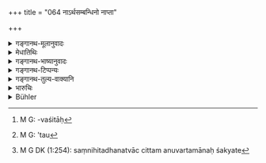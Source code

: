 +++
title = "064 नाऽर्थसम्बन्धिनो नाप्ता"

+++

<details><summary>गङ्गानथ-मूलानुवादः</summary>

Neither interested persons, nor relations, nor helpers, nor enemies, nor persons of proved corruption, nor those afflicted with disease, nor the corrupted should be made witnesses.—(64)
</details>

<details><summary>मेधातिथिः</summary>

तानीमानि संभाव्यमानमिथ्याभिधानकरणत्वेन पठ्यन्ते । तत्र **अर्थसंबन्धिन** उत्तमर्णाधमर्णाद्याः । उत्तमर्णा ह्य् अधमर्णवचनेन पराजीयमानास् तदानीम् एव रोषावेशवशितः[^२५३] स्तम्भयन्ति धनं प्रयादतुम् अधमर्णम् । अतो ऽसौ[^२५४] संनिहितधनिकचित्तम् अनुवर्तमानः तदनुगुणं वक्तुं शक्नोति[^२५५] । तस्माद् असौ न साक्षी । उत्तमर्णो ऽपि निर्धने ऽधमर्णे व्यवहारजयाच् च धनप्राप्तौ मह्यम् अयं प्रतिदास्यतीत्य् अनया बुद्ध्या कदाचित् तत्पक्षानुगुणं वक्तीति सो ऽप्य् असाक्षी ।


[^२५५]:
     M G DK (1:254): saṃnihitadhanatvāc cittam anuvartamānaḥ śakyate


[^२५४]:
     M G: 'tau


[^२५३]:
     M G: -vaśitāḥ

अथ वार्थः प्रयोजनं यस्य साक्षिणो विवादिभ्यां किंचित् प्रयोजनं साध्यम्, तेन वा तयोः, स उपकारगन्धान् न साक्षी । यो वा व्यवहारगतेनार्थेन समानफलः । इत्य् एवंप्रकार्**आर्थसंबन्धिनः** ।   

**आप्ता** मित्रबान्धवतया[^२५६] कार्याभ्यन्तराः पितृव्यमातुलादयः । **सहायाः** प्रतिभूप्रभृतयो । **वैरिणः** प्रसिद्धाः । **दृष्टदोषा** अन्यत्र कृतकौटसाक्ष्याः । अन्यद् वा प्रतिषिद्धम् आचरितवन्तः । **व्याध्यार्ता** रोगपीडिताः । न पुनर् ईषद्रोगिण इत्य् आर्तग्रहणम् । पीडितस्य हि क्रोधविस्मृत्यादयो मिथ्यावचने संभाव्यन्ते । **दूषिताः** पातकिनो ऽभ्यस्तोपपातकाश् च । **दृष्टदोष**ग्रहणं तु तेषाम् एव कृतनिग्रहाणां परिग्रहार्थम् । ते हि राजभिर् धृतदण्डग्राहितविनयत्वान्[^२५७] न संप्रति दूषीता भवन्ति ॥ ८.६४ ॥
</details>

<details><summary>गङ्गानथ-भाष्यानुवादः</summary>

The following persons are named, as showing those persons in whose case causes for telling lies are likely to be present.

Among these are (1) ‘*interested persons*’ —*i.e*., persons standing related to each other in the relation of the creditor, the debtor and so forth. If a person loses a ease through the deposition of one who happens to be his debtor, he is likely to become enraged at that very time and to press the debtor for immediate repayment of the debt; in view of this the debtor is likely to be swayed by a desire to keep the creditor pleased; and as such he cannot he a witness. Similarly, in a suit filed by the debtor against some one, his creditor would be swayed by the consideration that if the penniless suitor won his case, he would he able to repay his own dues; and as such he would he likely to depose falsely in his favour; for this reason he also cannot be a true witness.

Or, ‘*interest*’ mean *purpose, object*; thus persons who have some end in view,—who stand to gain from either party,—or from whom either party is likely to gain something—are called ‘*interested*’—their interest in the case being similar to that of the parties themselves.

‘*Relations*’—friends and relations knowing the insand outs of the case,—*e.g*., paternal and maternal uncles, etc.

‘*Helpers*’—those who have stood security and others similarly situated.

‘*Enemies*’—what these are is well known.

‘*Persons of proved corruption*,’—those who have home false evidence in other cases, or who have committed other forbidden acts.

‘*Afflicted with disease*,’—*i.e*., those affected by serious,—not paltry-ailments; this is what is implied by the term ‘*afflicted*.’ Those labouring under such afflictions are likely to lose temper, to forget things and to perjure themselves.

‘*Corrupted*,’— those who have committed a mortal sin, or have repeatedly committed minor sins. the term ‘*of proved corruption*’ is meant to refer to those who hare been convicted of, and punished for, a serious crime. Such persons are no longer regarded as ‘*corrupted*,’ because they have been brought under discipline by having paid to t he king the penalty for their sin.—(64)
</details>

<details><summary>गङ्गानथ-टिप्पन्यः</summary>

‘*Arthasambandhinaḥ*’—‘Persons having money-dealings with either of the two parties’ (Medhātithi, Govindarāja, Kullūka and Rāghavānanda);—‘having an interest in the suit’ (Nārāyaṇa and Medhātithi, alternatively); ‘who have received benefits from the parties’ (Nandana).

‘*Sahāyāḥ*’—‘Sureties and the like’ (Medhātithi);—‘Servants’ (Kullūka and Nārāyaṇa).

This verse is quoted in *Parāśaramādhava* (Vyavahāra, p. 66);—in
*Vyavahāra-Bālambhaṭṭī*, (p. 281);—in *Nṛsiṃhaprasāda* (Vyavahāra, p.
10a);—in *Kṛtyakalpataru* (29b);—and in *Vīramitrodaya* (Vyavahāra, 49a), which says that these texts set forth those qualities, which make a man unreliable as a witness, and it reproduces Medhātithi’s explanations of the words.
</details>

<details><summary>गङ्गानथ-तुल्य-वाक्यानि</summary>

**(verses 8.64-67)  
**

*Gautama* (13.2).—(See under 63.)

*Āpastamba* (2.29.7).—(See under 63.)

*Vaśiṣṭha* (16.28).—(See under 63.)

*Viṣṇu* (8.2-4).—‘The King cannot be made a witness; nor an ascetic, nor
a learned Brāhmaṇa, nor a gamester, nor a thief, nor a person who is not his own master, nor a woman, nor a child, nor a perpetrator of violence, nor one overaged, nor one intoxicated or insane, nor a man of ill-repute, nor an outcast, nor one tormented by hunger or thirst, nor one oppressed by a sudden calamity, nor one wholly absorbed in evil passions;—nor an enemy or a friend, nor one interested in the subject-matter, nor one who does forbidden acts; nor one formerly perjured; nor an attendant; nor one who, without being appointed, comes and offers his evidence.’

*Yājñavalkya* (2.70-71).—‘The following are not to be made
witnesses:—Woman, child, aged person, gamester, one intoxicated or insane, one accused of a heinous crime, actor, heretic, forger, one with defective organs, outcast, a near relative, or one related in business, friend, enemy, thief, one addicted to violence, those beset with perceptible faults, one despised (by good men).’

*Baudhāyana* (1.19.13).—(See under 62.)

*Nārada* (1.157-162).—‘Incompetent witnesses have been declared by the
learned to be of five sorts: (1) Actually declared by law to be incompetent, (2) incompetent on account of depravity, (3) incompetent by reason of contradiction, (4) one of uncalled for deposition, (5) one of intervening decease. (1) Learned Brāhmaṇas, devotees, aged persons and ascetics are those who have been declared by law to be incompetent, without any reason being given for it;—(2) thieves, robbers, dangerous characters, gamblers and assassins are incompetent by reason of their depravity, there is no truth to be found in them;—(3) if the statements of witnesses called by the King do not agree, they are rendered incompetent by reason of contradiction,—(4) he who, without being appointed to be a witness, comes of his own accord to make a deposition, is called a *spy* in the law-books and he is unworthy to bear testimony;—(5) where can any person bear testimony, if the claimant is no longer in existence, whose claim should have been heard? Such a person is rendered incompetent by reason of intervening decease.’

*Nārada* (1.177-192).—‘Those must not be examined as witnesses who are
interested in the suit; nor friends or associates or enemies or notorious offenders or persons stained with a heavy sin;—nor a slave or an impostor, or one not admitted to Śrāddhas; nor a child, nor an oil-presser, nor one intoxicated, nor a mad man, nor a careless man, nor one distressed, nor a gamester, nor one who sacrifices for the whole village;—nor one engaged in a long journey, nor a merchant who travels to transmarine countries, nor a religious ascetic, nor one sick or deformed; nor a simple man, nor a learned Brāhmaṇa, nor one who neglects religious practices, nor a eunuch nor an actor;—nor an atheist, nor an apostate, nor one who has forsaken his wife or his fire, nor one who makes illicit offerings, nor an associate who eats out of the same dish as oneself, nor an adversary, nor a spy, nor a relation, nor one related by the same womb;—nor one who has proved an evil-doer, nor a public dancer, nor one who lives by poison, nor a snake-catcher, nor a poisoner, nor an incendiary, nor one who has committed a minor offence;—nor one oppressed by fatigue, nor a ferocious man, nor one who has relinquished worldly appetites, nor one penniless, nor a member of the lowest castes, nor one leading a bad life, nor one still a student, nor an oilman nor a dealer in roots;—nor one obsessed by a demon, nor an enemy of the King, nor a weather-prophet, nor an astrologer, nor a malicious person, nor one self-sold, nor one of deficient limbs, nor one living by prostitution;—nor one with bad nails or black teeth, nor one who betrays his friend, nor a rogue, nor a dealer in spirituous liquor, nor a juggler, nor an avaricious or cruel man, nor an enemy of the company of traders or of an association;—nor one who takes animal-life, nor a leather-manufacturer, or a cripple, or an outcast, or a forger, or a quack, or an apostate, or a robber, or one of the King’s attendants;—nor a Brāhmaṇa who sells human beings, cattle meat, bones, honey, milk, water or butter; nor a member of a twice-born caste who is addicted to usury;—nor one who neglects his duties, nor a judge, nor a bard, nor one who serves low people, nor one who quarrels with his father, nor one who causes dissension. These are the incompetent witnesses. When a heinous crime, or a robbery or adultery or defamation has been committed, the King should not inquire too strictly into the character of the witnesses. A child also cannot be made a witness; nor a woman, nor one man alone, nor a cheat, nor a relation, nor an enemy. By the consent of both parties even one man alone may become a witness in a suit.’

*Bṛhaspati* (7.29-30).—‘The mother’s father, the father’s brother, the
wife’s brother, maternal uncle, brother, friend and son-in-law are inadmissible as witnesses in all disputes. Persons addicted to adultery or to drinking, gamblers, calumniators, insane, suitering, violent persons and unbelievers cannot act as witnesses.’
</details>

<details><summary>भारुचिः</summary>

> **नार्थसंबन्धिनो नाप्ता न सहाया न वैरिणः ।**  
> **न दृष्टदोषाः कर्तव्याह्**

अन्यस्मिन् व्यवहारे कूटसाक्षित्वेन

> **न व्याध्यार्ता न दूषिताः  ॥ ८.६४ ॥**

ते हि स्मृतिप्रमाणाद् उभयत्र न स्युः । निमित्तेन च प्रतिषेधाद् अनार्तो व्याधितो ऽपि स्यात् । पातकोपपातकाभिशंसा दूषितो ऽपि न स्यात् ॥ ८.६४ ॥
</details>

<details><summary>Bühler</summary>

064	Those must not be made (witnesses) who have an interest in the suit, nor familiar (friends), companions, and enemies (of the parties), nor (men) formerly convicted (of perjury), nor (persons) suffering under (severe) illness, nor (those) tainted (by mortal sin).
</details>
